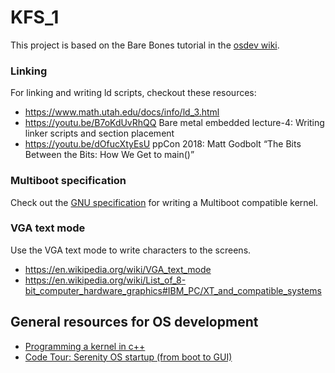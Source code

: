 # KFS_1

This project is based on the Bare Bones tutorial in the [osdev wiki](https://wiki.osdev.org/Bare_Bones).

### Linking

For linking and writing ld scripts, checkout these resources:
* https://www.math.utah.edu/docs/info/ld_3.html
* https://youtu.be/B7oKdUvRhQQ Bare metal embedded lecture-4: Writing linker scripts and section placement
* https://youtu.be/dOfucXtyEsU ppCon 2018: Matt Godbolt “The Bits Between the Bits: How We Get to main()”

### Multiboot specification

Check out the [GNU specification](https://www.gnu.org/software/grub/manual/multiboot/multiboot.html) for writing a Multiboot compatible kernel.

### VGA text mode

Use the VGA text mode to write characters to the screens.
* https://en.wikipedia.org/wiki/VGA_text_mode
* https://en.wikipedia.org/wiki/List_of_8-bit_computer_hardware_graphics#IBM_PC/XT_and_compatible_systems

## General resources for OS development

* [Programming a kernel in c++](https://wiki.osdev.org/C%2B%2B)
* [Code Tour: Serenity OS startup (from boot to GUI)](https://youtu.be/NpcGMuI7hxk)
